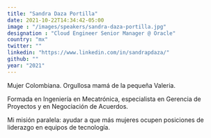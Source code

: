 ```yaml
---
title: "Sandra Daza Portilla"
date: 2021-10-22T14:34:42-05:00
image : "/images/speakers/sandra-daza-portilla.jpg"
designation : "Cloud Engineer Senior Manager @ Oracle"
country: "mx"
twitter: ""
linkedin: "https://www.linkedin.com/in/sandrapdaza/"
github: ""
year: "2021"
---
```


Mujer Colombiana. Orgullosa mamá de la pequeña Valeria.

Formada en Ingeniería en Mecatrónica, especialista en Gerencia de Proyectos y en Negociación de Acuerdos.

Mi misión paralela: ayudar a que más mujeres ocupen posiciones de liderazgo en equipos de tecnología.